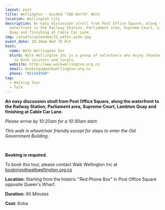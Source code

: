 ```yaml
---
layout: post
title: Wellington - Guided "CBD North" Walk
location: Wellington City
description: An easy discussion stroll from Post Office Square, along the
  waterfront to the Railway Station, Parliament area, Supreme Court, Lambton
  Quay and finishing at Cable Car Lane.
img: /assets/uploaded/22_walks_wide.jpg
event_date: 10:30am Wed 26 Oct
host:
  name: Walk Wellington Inc
  blurb: Walk Wellington Inc is a group of volunteers who enjoy showing their city
    to both visitors and locals.
  website: http://www.walkwellington.org.nz
  email: bookings@walkwellington.org.nz
  phone: "021434500"
tag:
  - Walking Tour
  - Talk
---
```

**An easy discussion stroll from Post Office Square, along the waterfront to the Railway Station, Parliament area, Supreme Court, Lambton Quay and finishing at Cable Car Lane.** 

*Please arrive by 10:20am for a 10:30am start.*

*This walk is wheelchair friendly except for steps to enter the Old Government Building.*

<br>

**Booking is required.**

To book this tour, please contact Walk Wellington Inc at [bookings@walkwellington.org.nz](mailto:bookings@walkwellington.org.nz) 

**Location:** Starting from the historic "Red Phone Box" in Post Office Square opposite Queen's Wharf. 

**Duration:** 90 Minutes

**Cost:** Koha